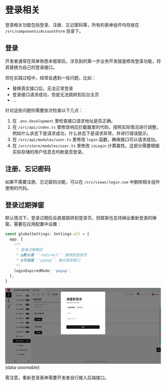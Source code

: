 # 登录相关

登录相关功能包括登录、注册、忘记密码等，所有的表单组件均存放在 `/src/components/AccountForm` 目录下。

## 登录

开发者通常在简单熟悉本框架后，涉及到的第一步业务开发就是修改登录功能，将其替换为自己的登录接口。

但在实践过程中，经常会遇到一些问题，比如：

- 替换真实接口后，无法正常登录
- 登录接口请求成功，但是无法跳转到后台主页
- ...

针对这些问题你需要依次检查以下几点：

1. 在 `.env.development` 里检查接口请求地址是否正确。
2. 在 `/src/api/index.ts` 里修改响应拦截器里的代码，按照实际情况进行调整。例如什么状态下是请求成功，什么状态下是请求异常，并进行错误提示。
3. 在 `/src/api/modules/user.ts` 里修改 `login` 函数，确保接口可以请求成功。
4. 在 `/src/store/modules/user.ts` 里修改 `isLogin` 计算属性，这部分需要根据实际存储的用户信息去判断是否登录。

## 注册、忘记密码

如果不需要注册、忘记密码功能，可以在 `/src/views/login.vue` 中删除相关组件使用的代码。

## 登录过期弹窗

默认情况下，登录过期后会直接跳转到登录页，但框架也支持弹出重新登录的弹窗，需要在应用配置中设置：

```ts {2-9}
const globalSettings: Settings.all = {
  app: {
    /**
     * 登录过期模式
     * @默认值 `'redirect'` 跳转到登录页
     * @可选值 `'popup'` 弹出登录窗口
     */
    loginExpiredMode: 'popup',
  },
}
```

![](/login-expired.png){data-zoomable}

需注意，重新登录表单需要开发者自行接入后端接口。
